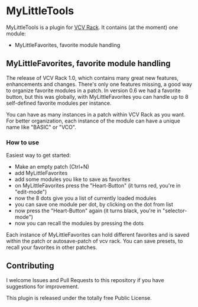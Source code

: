 
# MyLittleTools

MyLittleTools is a plugin for [VCV Rack](https://vcvrack.com). It
contains (at the moment) one module:

* MyLittleFavorites, favorite module handling

## MyLittleFavorites, favorite module handling

The release of VCV Rack 1.0, which contains many great new features, enhancements and changes. 
There's only one features missing, a good way to organize favorite modules in a patch.
In version 0.6 we had a favorite button, but this was globally, with MyLittleFavorites
you can handle up to 8 self-defined favorite modules per instance.

You can have as many instances in a patch within VCV Rack as you want. For better organization,
each instance of the module can have a unique name like "BASIC" or "VCO".

### How to use

Easiest way to get started:

* Make an empty patch (Ctrl+N)
* add MyLittleFavorites
* add some modules you like to save as favorites
* on MyLittleFavorites press the "Heart-Button" (it turns red, you're in "edit-mode")
* now the 8 dots give you a list of currently loaded modules
* you can save one module per dot, by clicking on the dot from list
* now press the "Heart-Button" again (it turns black, you're in "selector-mode")
* now you can recall the modules by pressing the dots

Each instance of MyLittleFavorites can hold different favorites and is saved within the patch or autosave-patch of vcv rack.
You can save presets, to recall your favorites in other patches.

## Contributing

I welcome Issues and Pull Requests to this repository if you have
suggestions for improvement. 

This plugin is released under the totally free Public License.
